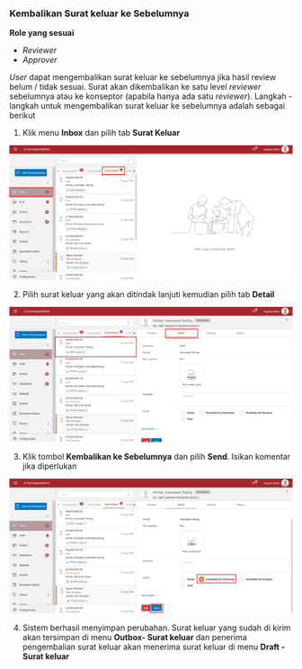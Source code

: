 ### Kembalikan Surat keluar ke Sebelumnya

**Role yang sesuai**

- *Reviewer*
- *Approver*

*User* dapat mengembalikan surat keluar ke sebelumnya jika hasil review belum / tidak sesuai. Surat akan dikembalikan ke satu level *reviewer* sebelumnya atau ke konseptor (apabila hanya ada satu *reviewer*). Langkah - langkah untuk mengembalikan surat keluar ke sebelumnya adalah sebagai berikut

1. Klik menu **Inbox** dan pilih tab **Surat Keluar**

![gambar](SC_Surat_Keluar/SK38.png)

2. Pilih surat keluar yang akan ditindak lanjuti kemudian pilih tab **Detail**

![gambar](SC_Surat_Keluar/SK39.png)

3. Klik tombol **Kembalikan ke Sebelumnya** dan pilih **Send**. Isikan komentar jika diperlukan

![gambar](SC_Surat_Keluar/SK40.png)

4. Sistem berhasil menyimpan perubahan. Surat keluar yang sudah di kirim akan tersimpan di menu **Outbox- Surat keluar** dan penerima pengembalian surat keluar akan menerima surat keluar di menu **Draft - Surat keluar**
